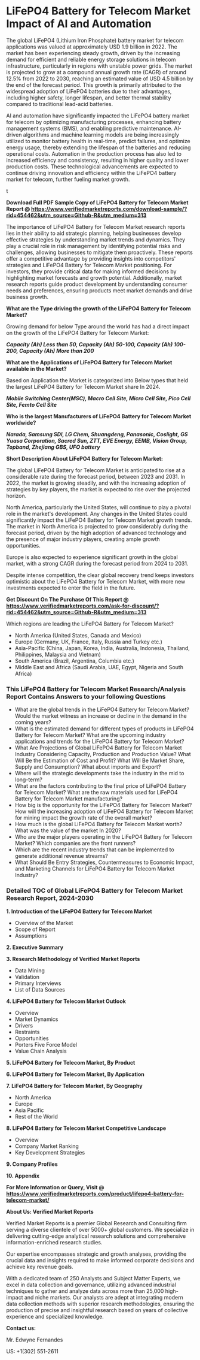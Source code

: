 <meta name="title" content="Global LiFePO4 Battery for Telecom Market Impact of AI and Automation"><meta name="description" content="The global LiFePO4 (Lithium Iron Phosphate) battery market for telecom applications was valued at approximately USD 1.9 billion in 2022. The market has been experienci"><meta name="title" content="LiFePO4 Battery for Telecom Market Size, Share, Scope, Trends, Growth, Opportunities, Analysis, Forecast"><h1>LiFePO4 Battery for Telecom Market Impact of AI and Automation</h1><p>The global LiFePO4 (Lithium Iron Phosphate) battery market for telecom applications was valued at approximately USD 1.9 billion in 2022. The market has been experiencing steady growth, driven by the increasing demand for efficient and reliable energy storage solutions in telecom infrastructure, particularly in regions with unstable power grids. The market is projected to grow at a compound annual growth rate (CAGR) of around 12.5% from 2022 to 2030, reaching an estimated value of USD 4.5 billion by the end of the forecast period. This growth is primarily attributed to the widespread adoption of LiFePO4 batteries due to their advantages, including higher safety, longer lifespan, and better thermal stability compared to traditional lead-acid batteries.</p><p>AI and automation have significantly impacted the LiFePO4 battery market for telecom by optimizing manufacturing processes, enhancing battery management systems (BMS), and enabling predictive maintenance. AI-driven algorithms and machine learning models are being increasingly utilized to monitor battery health in real-time, predict failures, and optimize energy usage, thereby extending the lifespan of the batteries and reducing operational costs. Automation in the production process has also led to increased efficiency and consistency, resulting in higher quality and lower production costs. These technological advancements are expected to continue driving innovation and efficiency within the LiFePO4 battery market for telecom, further fueling market growth.</p>t</p><p id="" class=""><strong>Download Full PDF Sample Copy of LiFePO4 Battery for Telecom Market Report @ <a href="https://www.verifiedmarketreports.com/download-sample/?rid=454462&utm_source=Github-R&utm_medium=313" target="_blank">https://www.verifiedmarketreports.com/download-sample/?rid=454462&utm_source=Github-R&utm_medium=313</a></strong></p><p>The importance of&nbsp;LiFePO4 Battery for Telecom Market research reports lies in their ability to aid strategic planning, helping businesses develop effective strategies by understanding market trends and dynamics. They play a crucial role in risk management by identifying potential risks and challenges, allowing businesses to mitigate them proactively. These reports offer a competitive advantage by providing insights into competitors' strategies and LiFePO4 Battery for Telecom Market positioning. For investors, they provide critical data for making informed decisions by highlighting market forecasts and growth potential. Additionally, market research reports guide product development by understanding consumer needs and preferences, ensuring products meet market demands and drive business growth.</p><p><strong>What are the&nbsp;Type driving the growth of the LiFePO4 Battery for Telecom Market?</strong></p><p id="" class="">Growing demand for below Type around the world has had a direct impact on the growth of the LiFePO4 Battery for Telecom Market:</p><em><strong>Capacity (Ah) Less than 50, Capacity (Ah) 50-100, Capacity (Ah) 100-200, Capacity (Ah) More than 200</strong></em></p><strong>What are the&nbsp;Applications&nbsp;of LiFePO4 Battery for Telecom Market available in the Market?</strong></p><p id="" class="">Based on Application the Market is categorized into Below types that held the largest LiFePO4 Battery for Telecom Market share In 2024.</p><em><strong>Mobile Switching Center(MSC), Macro Cell Site, Micro Cell Site, Pico Cell Site, Femto Cell Site</strong></em></p><strong>Who is the largest Manufacturers of LiFePO4 Battery for Telecom Market worldwide?</strong></p><p><em><strong>Narada, Samsung SDI, LG Chem, Shuangdeng, Panasonic, Coslight, GS Yuasa Corporation, Sacred Sun, ZTT, EVE Energy, EEMB, Vision Group, Topband, Zhejiang GBS, UFO battery</strong></em></p><p id="" class=""><strong>Short Description About LiFePO4 Battery for Telecom Market:</strong></p><p>The global LiFePO4 Battery for Telecom Market is anticipated to rise at a considerable rate during the forecast period, between 2023 and 2031. In 2022, the market is growing steadily, and with the increasing adoption of strategies by key players, the market is expected to rise over the projected horizon.</p><p>North America, particularly the United States, will continue to play a pivotal role in the market's development. Any changes in the United States could significantly impact the LiFePO4 Battery for Telecom Market growth trends. The market in North America is projected to grow considerably during the forecast period, driven by the high adoption of advanced technology and the presence of major industry players, creating ample growth opportunities.</p><p>Europe is also expected to experience significant growth in the global market, with a strong CAGR during the forecast period from 2024 to 2031.</p><p>Despite intense competition, the clear global recovery trend keeps investors optimistic about the LiFePO4 Battery for Telecom Market, with more new investments expected to enter the field in the future.</p><p id="" class=""><strong>Get Discount On The Purchase Of This Report @ <a href="https://www.verifiedmarketreports.com/ask-for-discount/?rid=454462&utm_source=Github-R&utm_medium=313" target="_blank">https://www.verifiedmarketreports.com/ask-for-discount/?rid=454462&utm_source=Github-R&utm_medium=313</a></strong></p>Which regions are leading the LiFePO4 Battery for Telecom Market?</p><ul><li>North America (United States, Canada and Mexico)</li><li>Europe (Germany, UK, France, Italy, Russia and Turkey etc.)</li><li>Asia-Pacific (China, Japan, Korea, India, Australia, Indonesia, Thailand, Philippines, Malaysia and Vietnam)</li><li>South America (Brazil, Argentina, Columbia etc.)</li><li>Middle East and Africa (Saudi Arabia, UAE, Egypt, Nigeria and South Africa)</li></ul><h3 id="" class="">This LiFePO4 Battery for Telecom Market Research/Analysis Report Contains Answers to your following Questions</h3><ul><li>What are the global trends in the LiFePO4 Battery for Telecom Market? Would the market witness an increase or decline in the demand in the coming years?</li><li>What is the estimated demand for different types of products in LiFePO4 Battery for Telecom Market? What are the upcoming industry applications and trends for the LiFePO4 Battery for Telecom Market?</li><li>What Are Projections of Global LiFePO4 Battery for Telecom Market Industry Considering Capacity, Production and Production Value? What Will Be the Estimation of Cost and Profit? What Will Be Market Share, Supply and Consumption? What about imports and Export?</li><li>Where will the strategic developments take the industry in the mid to long-term?</li><li>What are the factors contributing to the final price of LiFePO4 Battery for Telecom Market? What are the raw materials used for LiFePO4 Battery for Telecom Market manufacturing?</li><li>How big is the opportunity for the LiFePO4 Battery for Telecom Market? How will the increasing adoption of LiFePO4 Battery for Telecom Market for mining impact the growth rate of the overall market?</li><li>How much is the global LiFePO4 Battery for Telecom Market worth? What was the value of the market In 2020?</li><li>Who are the major players operating in the LiFePO4 Battery for Telecom Market? Which companies are the front runners?</li><li>Which are the recent industry trends that can be implemented to generate additional revenue streams?</li><li>What Should Be Entry Strategies, Countermeasures to Economic Impact, and Marketing Channels for LiFePO4 Battery for Telecom Market Industry?</li></ul><h3 id="" class="">Detailed TOC of Global LiFePO4 Battery for Telecom Market Research Report, 2024-2030</h3><p id="" class=""><strong>1. Introduction of the LiFePO4 Battery for Telecom Market</strong></p><ul><li>Overview of the Market</li><li>Scope of Report</li><li>Assumptions</li></ul><p id="" class=""><strong>2. Executive Summary</strong></p><p id="" class=""><strong>3. Research Methodology of Verified Market Reports</strong></p><ul><li>Data Mining</li><li>Validation</li><li>Primary Interviews</li><li>List of Data Sources</li></ul><p id="" class=""><strong>4. LiFePO4 Battery for Telecom Market Outlook</strong></p><ul><li>Overview</li><li>Market Dynamics</li><li>Drivers</li><li>Restraints</li><li>Opportunities</li><li>Porters Five Force Model</li><li>Value Chain Analysis</li></ul><p id="" class=""><strong>5. LiFePO4 Battery for Telecom Market, By Product</strong></p><p id="" class=""><strong>6. LiFePO4 Battery for Telecom Market, By Application</strong></p><p id="" class=""><strong>7. LiFePO4 Battery for Telecom Market, By Geography</strong></p><ul><li>North America</li><li>Europe</li><li>Asia Pacific</li><li>Rest of the World</li></ul><p id="" class=""><strong>8. LiFePO4 Battery for Telecom Market Competitive Landscape</strong></p><ul><li>Overview</li><li>Company Market Ranking</li><li>Key Development Strategies</li></ul><p id="" class=""><strong>9. Company Profiles</strong></p><p id="" class=""><strong>10. Appendix</strong></p><p id="" class=""><strong>For More Information or Query, Visit @ <a href="https://www.verifiedmarketreports.com/product/lifepo4-battery-for-telecom-market/" target="_blank">https://www.verifiedmarketreports.com/product/lifepo4-battery-for-telecom-market/</a></strong></p><p id="" class=""><strong>About Us: Verified Market Reports</strong></p><p id="" class="">Verified Market Reports is a premier Global Research and Consulting firm serving a diverse clientele of over 5000+ global customers. We specialize in delivering cutting-edge analytical research solutions and comprehensive information-enriched research studies.</p><p id="" class="">Our expertise encompasses strategic and growth analyses, providing the crucial data and insights required to make informed corporate decisions and achieve key revenue goals.</p><p id="" class="">With a dedicated team of 250 Analysts and Subject Matter Experts, we excel in data collection and governance, utilizing advanced industrial techniques to gather and analyze data across more than 25,000 high-impact and niche markets. Our analysts are adept at integrating modern data collection methods with superior research methodologies, ensuring the production of precise and insightful research based on years of collective experience and specialized knowledge.</p><p id="" class=""><strong>Contact us:</strong></p><p id="" class="">Mr. Edwyne Fernandes</p><p id="" class="">US: +1(302) 551-2611</p>